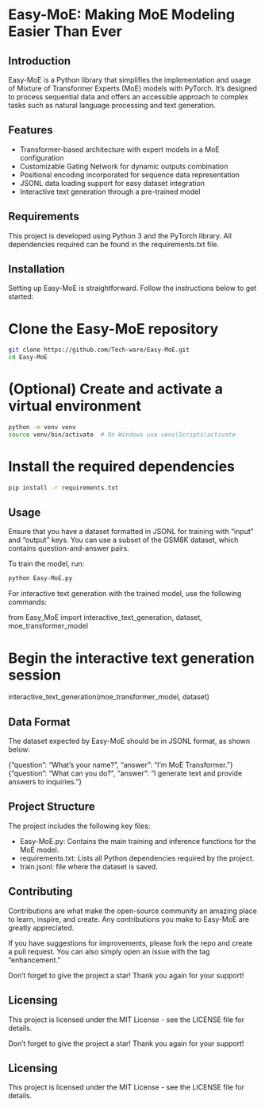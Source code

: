# Easy-MoE: Making MoE Modeling Easier Than Ever

## Introduction

Easy-MoE is a Python library that simplifies the implementation and usage of Mixture of Transformer Experts (MoE) models with PyTorch. It’s designed to process sequential data and offers an accessible approach to complex tasks such as natural language processing and text generation.

## Features

- Transformer-based architecture with expert models in a MoE configuration
- Customizable Gating Network for dynamic outputs combination
- Positional encoding incorporated for sequence data representation
- JSONL data loading support for easy dataset integration
- Interactive text generation through a pre-trained model

## Requirements

This project is developed using Python 3 and the PyTorch library. All dependencies required can be found in the requirements.txt file.

## Installation

Setting up Easy-MoE is straightforward. Follow the instructions below to get started:

# Clone the Easy-MoE repository
```bash
git clone https://github.com/Tech-ware/Easy-MoE.git
cd Easy-MoE
```

# (Optional) Create and activate a virtual environment
```bash
python -m venv venv
source venv/bin/activate  # On Windows use venv\Scripts\activate
```

# Install the required dependencies
```bash
pip install -r requirements.txt
```

## Usage

Ensure that you have a dataset formatted in JSONL for training with “input” and “output” keys. You can use a subset of the GSM8K dataset, which contains question-and-answer pairs.

To train the model, run:

```bash
python Easy-MoE.py
```


For interactive text generation with the trained model, use the following commands:

from Easy_MoE import interactive_text_generation, dataset, moe_transformer_model

# Begin the interactive text generation session
interactive_text_generation(moe_transformer_model, dataset)


## Data Format

The dataset expected by Easy-MoE should be in JSONL format, as shown below:

{“question”: “What’s your name?”, “answer”: “I’m MoE Transformer.”}
{“question”: “What can you do?”, “answer”: “I generate text and provide answers to inquiries.”}


## Project Structure

The project includes the following key files:

- Easy-MoE.py: Contains the main training and inference functions for the MoE model.
- requirements.txt: Lists all Python dependencies required by the project.
- train.jsonl: file where the dataset is saved.

## Contributing

Contributions are what make the open-source community an amazing place to learn, inspire, and create. Any contributions you make to Easy-MoE are greatly appreciated.

If you have suggestions for improvements, please fork the repo and create a pull request. You can also simply open an issue with the tag “enhancement.”

Don’t forget to give the project a star! Thank you again for your support!

## Licensing

This project is licensed under the MIT License - see the LICENSE file for details.

Don’t forget to give the project a star! Thank you again for your support!

## Licensing

This project is licensed under the MIT License - see the LICENSE file for details.
